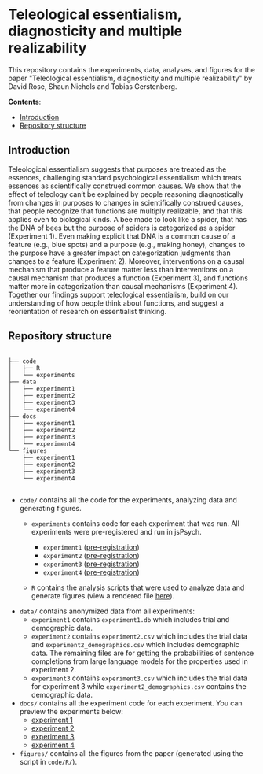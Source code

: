 # Teleological essentialism, diagnosticity and multiple realizability

This repository contains the experiments, data, analyses, and figures for the paper "Teleological essentialism, diagnosticity and multiple realizability" by David Rose, Shaun Nichols and Tobias Gerstenberg.

<!-- The preprint can be found [here](https://psyarxiv.com/p5zt4) -->

__Contents__:
- [Introduction](#Introduction)
- [Repository structure](#Repository-structure)

## Introduction

<!-- <img src="figures/storyboard.png" width="100%" align="center">

<br clear="left" />
<br clear="right" /> -->

Teleological essentialism suggests that purposes are treated as the essences, challenging  standard psychological essentialism which treats essences as scientifically construed common causes. We show that the effect of teleology can’t be explained by people reasoning diagnostically from changes in purposes to changes in scientifically construed causes, that people recognize that functions are multiply realizable, and that this applies even to biological kinds. A bee made to look like a spider, that has the DNA of bees but the purpose of spiders is categorized as a spider (Experiment 1). Even making explicit that DNA is a common cause of a feature (e.g., blue spots) and a purpose (e.g., making honey), changes to the purpose have a greater impact on categorization judgments than changes to a feature (Experiment 2). Moreover, interventions on a causal mechanism that produce a feature matter less than interventions on a causal mechanism that produces a function (Experiment 3), and functions matter more in categorization than causal mechanisms (Experiment 4). Together our findings support teleological essentialism, build on our understanding of how people think about functions, and suggest a reorientation of research on essentialist thinking.  



## Repository structure

```

├── code
│   ├── R
│   └── experiments
├── data
│   ├── experiment1
│   ├── experiment2
│   ├── experiment3
│   └── experiment4
├── docs
│   ├── experiment1
│   ├── experiment2
│   ├── experiment3
│   └── experiment4
└── figures
    ├── experiment1
    ├── experiment2
    ├── experiment3
    └── experiment4


```

- `code/` contains all the code for the experiments, analyzing data and generating figures.
  - `experiments` contains code for each experiment that was run. All experiments were pre-registered and run in jsPsych. 
  	- `experiment1` ([pre-registration](https://osf.io/2wb3e))
	- `experiment2` ([pre-registration](https://osf.io/q6xdj))
	- `experiment3` ([pre-registration](https://osf.io/rb8yt))
	- `experiment4` ([pre-registration](https://osf.io/3nshc))


  - `R` contains the analysis scripts that were used to analyze data and generate figures
     (view a rendered file [here](https://davdrose.github.io/teleological_essentialism_diagnosticity/)).
- `data/` contains anonymized data from all experiments:
  - `experiment1` contains `experiment1.db` which includes trial and demographic data. 
  - `experiment2` contains `experiment2.csv` which includes the trial data and `experiment2_demographics.csv` which includes demographic data. The remaining files are for getting the probabilities of sentence completions from large language models for the properties used in experiment 2. 
  - `experiment3` contains `experiment3.csv` which includes the trial data for experiment 3 while `experiment2_demographics.csv` contains the demographic data.
- `docs/` contains all the experiment code for each experiment. You can preview the experiments below:
    - [experiment 1](https://davdrose.github.io/teleological_essentialism_diagnosticity/experiment1)
    - [experiment 2](https://davdrose.github.io/teleological_essentialism_diagnosticity/experiment2)
	- [experiment 3](https://davdrose.github.io/teleological_essentialism_diagnosticity/experiment3)
	- [experiment 4](https://davdrose.github.io/teleological_essentialism_diagnosticity/experiment4)
- `figures/` contains all the figures from the paper (generated using the script in `code/R/`). 
